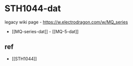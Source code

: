 
# STH1044-dat

legacy wiki page - https://w.electrodragon.com/w/MQ_series

- [[MQ-series-dat]] - [[MQ-5-dat]]


## ref 

- [[STH1044]]
